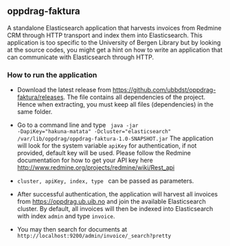 ## oppdrag-faktura
A standalone Elasticsearch application that harvests invoices from Redmine CRM through HTTP transport and index them into Elasticsearch. This application is too specific to the University of Bergen Library but by looking at the source codes, you might get a hint on how to write an application that can communicate with Elasticsearch through HTTP. 


### How to run the application

- Download the latest release from https://github.com/ubbdst/oppdrag-faktura/releases. The file contains all dependencies of the project. Hence when extracting, you must keep all files (dependencies) in the same folder.

- Go to a command line and type <code> java -jar -DapiKey="hakuna-matata" -Dcluster="elasticsearch"  /var/lib/oppdrag/oppdrag-faktura-1.0-SNAPSHOT.jar</code>
The application will look for the system variable <code>apiKey</code> for authentication, if not provided, default key will be used. Please follow the Redmine documentation for how to get your API key here http://www.redmine.org/projects/redmine/wiki/Rest_api 
- <code>cluster, apiKey, index, type </code> can be passed as parameters. 

- After successful authentication, the application will harvest all invoices from https://oppdrag.ub.uib.no and join the available Elasticsearch cluster. By default, all invoices will then be indexed into Elasticsearch with index <code>admin</code> and type <code>invoice</code>. 

- You may then search for documents at <code>http://localhost:9200/admin/invoice/_search?pretty</code>
